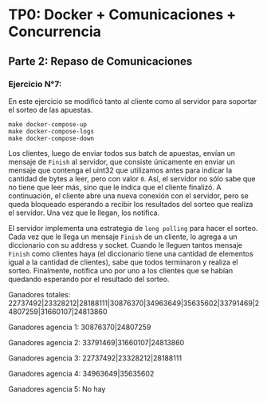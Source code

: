 # TP0: Docker + Comunicaciones + Concurrencia

## Parte 2: Repaso de Comunicaciones

### Ejercicio N°7:

En este ejercicio se modificó tanto al cliente como al servidor para soportar el sorteo de las apuestas. 
```
make docker-compose-up
make docker-compose-logs
make docker-compose-down
```

Los clientes, luego de enviar todos sus batch de apuestas, envían un mensaje de `Finish` al servidor, que consiste 
únicamente en enviar un mensaje que contenga el uint32 que utilizamos antes para indicar la cantidad de bytes a leer, 
pero con valor `0`. Así, el servidor no sólo sabe que no tiene que leer más, sino que le indica que el cliente finalizó. 
A continuación, el cliente abre una nueva conexión con el servidor, pero se queda bloqueado esperando a recibir los resultados 
del sorteo que realiza el servidor. Una vez que le llegan, los notifica.

El servidor implementa una estrategia de `long polling` para hacer el sorteo. Cada vez que le llega un mensaje `Finish` de un cliente, 
lo agrega a un diccionario con su address y socket. Cuando le lleguen tantos mensaje `Finish` como clientes haya (el diccionario tiene
una cantidad de elementos igual a la cantidad de clientes), sabe que todos terminaron y realiza el sorteo. Finalmente, notifica uno 
por uno a los clientes que se habían quedando esperando por el resultado del sorteo.

Ganadores totales:
22737492|23328212|28188111|30876370|34963649|35635602|33791469|24807259|31660107|24813860

Ganadores agencia 1:
30876370|24807259

Ganadores agencia 2:
33791469|31660107|24813860

Ganadores agencia 3:
22737492|23328212|28188111

Ganadores agencia 4:
34963649|35635602

Ganadores agencia 5:
No hay
